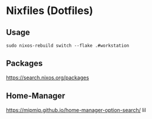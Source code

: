 # Nixfiles (Dotfiles)

## Usage
```
sudo nixos-rebuild switch --flake .#workstation
```

## Packages
https://search.nixos.org/packages

## Home-Manager
https://mipmip.github.io/home-manager-option-search/ lil
